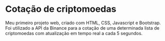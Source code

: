 # Cotação de criptomoedas

Meu primeiro projeto web, criado com HTML, CSS, Javascript e Bootstrap.
Foi utilizado a API da Binance para a cotação de uma determinada lista de criptomoedas com atualização em tempo real a cada 5 segundos.
